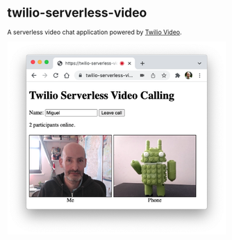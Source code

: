 twilio-serverless-video
=======================

A serverless video chat application powered by [Twilio Video](https://www.twilio.com/video).

![Video Call](images/video-call.png)
